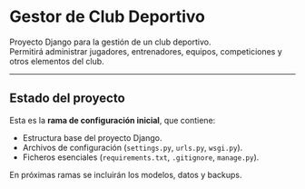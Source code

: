 # Gestor de Club Deportivo

Proyecto Django para la gestión de un club deportivo.  
Permitirá administrar jugadores, entrenadores, equipos, competiciones y otros elementos del club.

---

## Estado del proyecto

Esta es la **rama de configuración inicial**, que contiene:

- Estructura base del proyecto Django.
- Archivos de configuración (`settings.py`, `urls.py`, `wsgi.py`).
- Ficheros esenciales (`requirements.txt`, `.gitignore`, `manage.py`).

En próximas ramas se incluirán los modelos, datos y backups.
